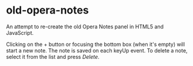 old-opera-notes
===============

An attempt to re-create the old Opera Notes panel in HTML5 and JavaScript.

Clicking on the + button or focusing the bottom box (when it's empty) will start a new note. The note is saved on each keyUp event. To delete a note, select it from the list and press *Delete*.
